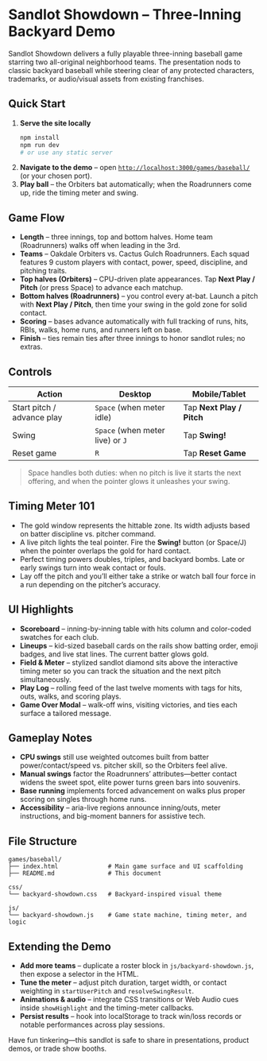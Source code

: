 # Sandlot Showdown – Three-Inning Backyard Demo

Sandlot Showdown delivers a fully playable three-inning baseball game starring two all-original neighborhood teams. The presentation nods to classic backyard baseball while steering clear of any protected characters, trademarks, or audio/visual assets from existing franchises.

## Quick Start

1. **Serve the site locally**
   ```bash
   npm install
   npm run dev
   # or use any static server
   ```
2. **Navigate to the demo** – open [`http://localhost:3000/games/baseball/`](http://localhost:3000/games/baseball/) (or your chosen port).
3. **Play ball** – the Orbiters bat automatically; when the Roadrunners come up, ride the timing meter and swing.

## Game Flow

- **Length** – three innings, top and bottom halves. Home team (Roadrunners) walks off when leading in the 3rd.
- **Teams** – Oakdale Orbiters vs. Cactus Gulch Roadrunners. Each squad features 9 custom players with contact, power, speed, discipline, and pitching traits.
- **Top halves (Orbiters)** – CPU-driven plate appearances. Tap **Next Play / Pitch** (or press Space) to advance each matchup.
- **Bottom halves (Roadrunners)** – you control every at-bat. Launch a pitch with **Next Play / Pitch**, then time your swing in the gold zone for solid contact.
- **Scoring** – bases advance automatically with full tracking of runs, hits, RBIs, walks, home runs, and runners left on base.
- **Finish** – ties remain ties after three innings to honor sandlot rules; no extras.

## Controls

| Action | Desktop | Mobile/Tablet |
| --- | --- | --- |
| Start pitch / advance play | `Space` (when meter idle) | Tap **Next Play / Pitch** |
| Swing | `Space` (when meter live) or `J` | Tap **Swing!** |
| Reset game | `R` | Tap **Reset Game** |

> Space handles both duties: when no pitch is live it starts the next offering, and when the pointer glows it unleashes your swing.

## Timing Meter 101

- The gold window represents the hittable zone. Its width adjusts based on batter discipline vs. pitcher command.
- A live pitch lights the teal pointer. Fire the **Swing!** button (or Space/J) when the pointer overlaps the gold for hard contact.
- Perfect timing powers doubles, triples, and backyard bombs. Late or early swings turn into weak contact or fouls.
- Lay off the pitch and you’ll either take a strike or watch ball four force in a run depending on the pitcher’s accuracy.

## UI Highlights

- **Scoreboard** – inning-by-inning table with hits column and color-coded swatches for each club.
- **Lineups** – kid-sized baseball cards on the rails show batting order, emoji badges, and live stat lines. The current batter glows gold.
- **Field & Meter** – stylized sandlot diamond sits above the interactive timing meter so you can track the situation and the next pitch simultaneously.
- **Play Log** – rolling feed of the last twelve moments with tags for hits, outs, walks, and scoring plays.
- **Game Over Modal** – walk-off wins, visiting victories, and ties each surface a tailored message.

## Gameplay Notes

- **CPU swings** still use weighted outcomes built from batter power/contact/speed vs. pitcher skill, so the Orbiters feel alive.
- **Manual swings** factor the Roadrunners’ attributes—better contact widens the sweet spot, elite power turns green bars into souvenirs.
- **Base running** implements forced advancement on walks plus proper scoring on singles through home runs.
- **Accessibility** – aria-live regions announce inning/outs, meter instructions, and big-moment banners for assistive tech.

## File Structure

```
games/baseball/
├── index.html              # Main game surface and UI scaffolding
├── README.md               # This document

css/
└── backyard-showdown.css   # Backyard-inspired visual theme

js/
└── backyard-showdown.js    # Game state machine, timing meter, and logic
```

## Extending the Demo

- **Add more teams** – duplicate a roster block in `js/backyard-showdown.js`, then expose a selector in the HTML.
- **Tune the meter** – adjust pitch duration, target width, or contact weighting in `startUserPitch` and `resolveSwingResult`.
- **Animations & audio** – integrate CSS transitions or Web Audio cues inside `showHighlight` and the timing-meter callbacks.
- **Persist results** – hook into localStorage to track win/loss records or notable performances across play sessions.

Have fun tinkering—this sandlot is safe to share in presentations, product demos, or trade show booths.
